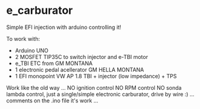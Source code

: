 # e_carburator
Simple EFI injection with arduino controlling it!

To work with:

* Arduino UNO
* 2 MOSFET TIP35C to switch injector and e-TBI motor
* e_TBI ETC from GM MONTANA
* 1 electronic pedal acellerator GM HELLA MONTANA
* 1 EFI monopoint VW AP 1.8 TBI + injector (low impedance) + TPS

Work like the old way ... NO ignition control NO RPM control NO sonda lambda control, just a single/simple electronic carburator, drive by wire :)
... comments on the .ino file
it's work ...
